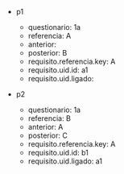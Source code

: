 - p1
  - questionario: 1a
  - referencia: A
  - anterior: 
  - posterior: B
  - requisito.referencia.key: A
  - requisito.uid.id: a1
  - requisito.uid.ligado: 

- p2
  - questionario: 1a
  - referencia: B
  - anterior: A
  - posterior: C
  - requisito.referencia.key: A
  - requisito.uid.id: b1
  - requisito.uid.ligado: a1